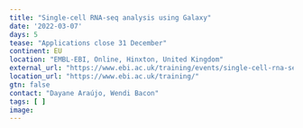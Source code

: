 ```yaml
---
title: "Single-cell RNA-seq analysis using Galaxy"
date: '2022-03-07'
days: 5
tease: "Applications close 31 December"
continent: EU
location: "EMBL-EBI, Online, Hinxton, United Kingdom"
external_url: "https://www.ebi.ac.uk/training/events/single-cell-rna-seq-analysis-using-galaxy-2022/"
location_url: "https://www.ebi.ac.uk/training/"
gtn: false
contact: "Dayane Araújo, Wendi Bacon"
tags: [ ]
image: 
---
```

